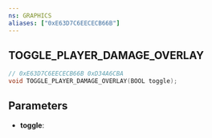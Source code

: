 ```yaml
---
ns: GRAPHICS
aliases: ["0xE63D7C6EECECB66B"]
---
```

## TOGGLE_PLAYER_DAMAGE_OVERLAY

```c
// 0xE63D7C6EECECB66B 0xD34A6CBA
void TOGGLE_PLAYER_DAMAGE_OVERLAY(BOOL toggle);
```

## Parameters
* **toggle**: 

